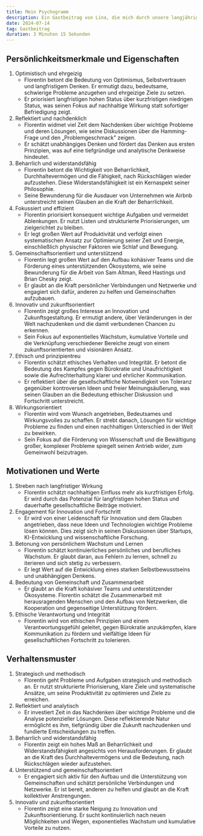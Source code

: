 ```yaml
---
title: Mein Psychogramm
description: Ein Gastbeitrag von Lina, die mich durch unsere langjährige Zusammenarbeit, gemeinsame Projekte und Freundschaft über viele Jahre hinweg kennt.
date: 2024-07-14
tag: Gastbeitrag
duration: 3 Minuten 15 Sekunden
---
```


## Persönlichkeitsmerkmale und Eigenschaften

1. Optimistisch und ehrgeizig
   - Florentin betont die Bedeutung von Optimismus, Selbstvertrauen und langfristigem Denken. Er ermutigt dazu, bedeutsame, schwierige Probleme anzugehen und ehrgeizige Ziele zu setzen.
   - Er priorisiert langfristigen hohen Status über kurzfristigen niedrigen Status, was seinen Fokus auf nachhaltige Wirkung statt sofortiger Befriedigung zeigt.
2. Reflektiert und nachdenklich
   - Florentin widmet viel Zeit dem Nachdenken über wichtige Probleme und deren Lösungen, wie seine Diskussionen über die Hamming-Frage und den „Problemgeschmack" zeigen.
   - Er schätzt unabhängiges Denken und fördert das Denken aus ersten Prinzipien, was auf eine tiefgründige und analytische Denkweise hindeutet.
3. Beharrlich und widerstandsfähig
   - Florentin betont die Wichtigkeit von Beharrlichkeit, Durchhaltevermögen und die Fähigkeit, nach Rückschlägen wieder aufzustehen. Diese Widerstandsfähigkeit ist ein Kernaspekt seiner Philosophie.
   - Seine Bewunderung für die Ausdauer von Unternehmen wie Airbnb unterstreicht seinen Glauben an die Kraft der Beharrlichkeit.
4. Fokussiert und effizient
   - Florentin priorisiert konsequent wichtige Aufgaben und vermeidet Ablenkungen. Er nutzt Listen und strukturierte Priorisierungen, um zielgerichtet zu bleiben.
   - Er legt großen Wert auf Produktivität und verfolgt einen systematischen Ansatz zur Optimierung seiner Zeit und Energie, einschließlich physischer Faktoren wie Schlaf und Bewegung.
5. Gemeinschaftsorientiert und unterstützend
   - Florentin legt großen Wert auf den Aufbau kohäsiver Teams und die Förderung eines unterstützenden Ökosystems, wie seine Bewunderung für die Arbeit von Sam Altman, Reed Hastings und Brian Chesky zeigt.
   - Er glaubt an die Kraft persönlicher Verbindungen und Netzwerke und engagiert sich dafür, anderen zu helfen und Gemeinschaften aufzubauen.
6. Innovativ und zukunftsorientiert
   - Florentin zeigt großes Interesse an Innovation und Zukunftsgestaltung. Er ermutigt andere, über Veränderungen in der Welt nachzudenken und die damit verbundenen Chancen zu erkennen.
   - Sein Fokus auf exponentielles Wachstum, kumulative Vorteile und die Verknüpfung verschiedener Bereiche zeugt von einem zukunftsorientierten und visionären Ansatz.
7. Ethisch und prinzipientreu
   - Florentin schätzt ethisches Verhalten und Integrität. Er betont die Bedeutung des Kampfes gegen Bürokratie und Unaufrichtigkeit sowie die Aufrechterhaltung klarer und ehrlicher Kommunikation.
   - Er reflektiert über die gesellschaftliche Notwendigkeit von Toleranz gegenüber kontroversen Ideen und freier Meinungsäußerung, was seinen Glauben an die Bedeutung ethischer Diskussion und Fortschritt unterstreicht.
8. Wirkungsorientiert
   - Florentin wird vom Wunsch angetrieben, Bedeutsames und Wirkungsvolles zu schaffen. Er strebt danach, Lösungen für wichtige Probleme zu finden und einen nachhaltigen Unterschied in der Welt zu bewirken.
   - Sein Fokus auf die Förderung von Wissenschaft und die Bewältigung großer, komplexer Probleme spiegelt seinen Antrieb wider, zum Gemeinwohl beizutragen.

## Motivationen und Werte

1. Streben nach langfristiger Wirkung
   - Florentin schätzt nachhaltigen Einfluss mehr als kurzfristigen Erfolg. Er wird durch das Potenzial für langfristigen hohen Status und dauerhafte gesellschaftliche Beiträge motiviert.
2. Engagement für Innovation und Fortschritt
   - Er wird von einer Leidenschaft für Innovation und dem Glauben angetrieben, dass neue Ideen und Technologien wichtige Probleme lösen können. Dies zeigt sich in seinen Diskussionen über Startups, KI-Entwicklung und wissenschaftliche Forschung.
3. Betonung von persönlichem Wachstum und Lernen
   - Florentin schätzt kontinuierliches persönliches und berufliches Wachstum. Er glaubt daran, aus Fehlern zu lernen, schnell zu iterieren und sich stetig zu verbessern.
   - Er legt Wert auf die Entwicklung eines starken Selbstbewusstseins und unabhängigen Denkens.
4. Bedeutung von Gemeinschaft und Zusammenarbeit
   - Er glaubt an die Kraft kohäsiver Teams und unterstützender Ökosysteme. Florentin schätzt die Zusammenarbeit mit herausragenden Menschen und den Aufbau von Netzwerken, die Kooperation und gegenseitige Unterstützung fördern.
5. Ethische Verantwortung und Integrität
   - Florentin wird von ethischen Prinzipien und einem Verantwortungsgefühl geleitet, gegen Bürokratie anzukämpfen, klare Kommunikation zu fördern und vielfältige Ideen für gesellschaftlichen Fortschritt zu tolerieren.

## Verhaltensmuster

1. Strategisch und methodisch
   - Florentin geht Probleme und Aufgaben strategisch und methodisch an. Er nutzt strukturierte Priorisierung, klare Ziele und systematische Ansätze, um seine Produktivität zu optimieren und Ziele zu erreichen.
2. Reflektiert und analytisch
   - Er investiert Zeit in das Nachdenken über wichtige Probleme und die Analyse potenzieller Lösungen. Diese reflektierende Natur ermöglicht es ihm, tiefgründig über die Zukunft nachzudenken und fundierte Entscheidungen zu treffen.
3. Beharrlich und widerstandsfähig
   - Florentin zeigt ein hohes Maß an Beharrlichkeit und Widerstandsfähigkeit angesichts von Herausforderungen. Er glaubt an die Kraft des Durchhaltevermögens und die Bedeutung, nach Rückschlägen wieder aufzustehen.
4. Unterstützend und gemeinschaftsorientiert
   - Er engagiert sich aktiv für den Aufbau und die Unterstützung von Gemeinschaften und schätzt persönliche Verbindungen und Netzwerke. Er ist bereit, anderen zu helfen und glaubt an die Kraft kollektiver Anstrengungen.
5. Innovativ und zukunftsorientiert
   - Florentin zeigt eine starke Neigung zu Innovation und Zukunftsorientierung. Er sucht kontinuierlich nach neuen Möglichkeiten und Wegen, exponentielles Wachstum und kumulative Vorteile zu nutzen.
